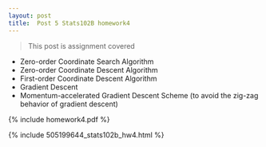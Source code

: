 ```yaml
---
layout: post
title:  Post 5 Stats102B homework4
---
```

> This post is assignment covered

- Zero-order Coordinate Search Algorithm
- Zero-order Coordinate Descent Algorithm
- First-order Coordinate Descent Algorithm
- Gradient Descent
- Momentum-accelerated Gradient Descent Scheme (to avoid the zig-zag behavior of gradient descent)

{% include homework4.pdf %}

{% include 505199644_stats102b_hw4.html %}

